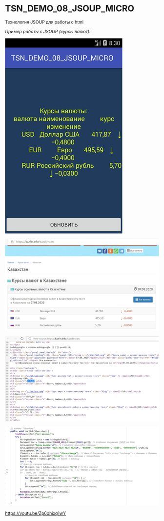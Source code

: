 # TSN_DEMO_08_JSOUP_MICRO
Технология JSOUP для работы с html

_Пример работы с JSOUP (курсы валют):_

![Screenshot](screenshot.png)

![Screenshot](jsoup1.jpg)

![Screenshot](jsoup2.jpg)

![Screenshot](jsoup3.jpg)

https://youtu.be/Zp6ohixq1wY
